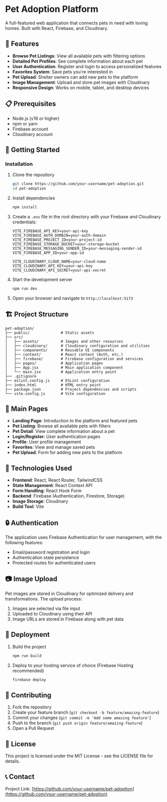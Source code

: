 # Pet Adoption Platform

A full-featured web application that connects pets in need with loving homes. Built with React, Firebase, and Cloudinary.

## 🐾 Features

- **Browse Pet Listings**: View all available pets with filtering options
- **Detailed Pet Profiles**: See complete information about each pet
- **User Authentication**: Register and login to access personalized features
- **Favorites System**: Save pets you're interested in
- **Pet Upload**: Shelter owners can add new pets to the platform
- **Image Management**: Upload and store pet images with Cloudinary
- **Responsive Design**: Works on mobile, tablet, and desktop devices

## 📋 Prerequisites

- Node.js (v16 or higher)
- npm or yarn
- Firebase account
- Cloudinary account

## 🚀 Getting Started

### Installation

1. Clone the repository
   ```bash
   git clone https://github.com/your-username/pet-adoption.git
   cd pet-adoption
   ```

2. Install dependencies
   ```bash
   npm install
   ```

3. Create a `.env` file in the root directory with your Firebase and Cloudinary credentials:
   ```
   VITE_FIREBASE_API_KEY=your-api-key
   VITE_FIREBASE_AUTH_DOMAIN=your-auth-domain
   VITE_FIREBASE_PROJECT_ID=your-project-id
   VITE_FIREBASE_STORAGE_BUCKET=your-storage-bucket
   VITE_FIREBASE_MESSAGING_SENDER_ID=your-messaging-sender-id
   VITE_FIREBASE_APP_ID=your-app-id
   
   VITE_CLOUDINARY_CLOUD_NAME=your-cloud-name
   VITE_CLOUDINARY_API_KEY=your-api-key
   VITE_CLOUDINARY_API_SECRET=your-api-secret
   ```

4. Start the development server
   ```bash
   npm run dev
   ```

5. Open your browser and navigate to `http://localhost:5173`

## 🏗️ Project Structure

```
pet-adoption/
├── public/              # Static assets
├── src/
│   ├── assets/          # Images and other resources
│   ├── cloudinary/      # Cloudinary configuration and utilities
│   ├── components/      # Reusable UI components
│   ├── context/         # React context (Auth, etc.)
│   ├── firebase/        # Firebase configuration and services
│   ├── pages/           # Application pages
│   ├── App.jsx          # Main application component
│   └── main.jsx         # Application entry point
├── .gitignore
├── eslint.config.js     # ESLint configuration
├── index.html           # HTML entry point
├── package.json         # Project dependencies and scripts
└── vite.config.js       # Vite configuration
```

## 📱 Main Pages

- **Landing Page**: Introduction to the platform and featured pets
- **Pet Listing**: Browse all available pets with filters
- **Pet Detail**: View complete information about a pet
- **Login/Register**: User authentication pages
- **Profile**: User profile management
- **Favorites**: View and manage saved pets
- **Pet Upload**: Form for adding new pets to the platform

## 🔧 Technologies Used

- **Frontend**: React, React Router, TailwindCSS
- **State Management**: React Context API
- **Form Handling**: React Hook Form
- **Backend**: Firebase (Authentication, Firestore, Storage)
- **Image Storage**: Cloudinary
- **Build Tool**: Vite

## 🔒 Authentication

The application uses Firebase Authentication for user management, with the following features:
- Email/password registration and login
- Authentication state persistence
- Protected routes for authenticated users

## 📷 Image Upload

Pet images are stored in Cloudinary for optimized delivery and transformations. The upload process:
1. Images are selected via file input
2. Uploaded to Cloudinary using their API
3. Image URLs are stored in Firebase along with pet data

## 🚀 Deployment

1. Build the project
   ```bash
   npm run build
   ```

2. Deploy to your hosting service of choice (Firebase Hosting recommended)
   ```bash
   firebase deploy
   ```

## 🤝 Contributing

1. Fork the repository
2. Create your feature branch (`git checkout -b feature/amazing-feature`)
3. Commit your changes (`git commit -m 'Add some amazing feature'`)
4. Push to the branch (`git push origin feature/amazing-feature`)
5. Open a Pull Request

## 📝 License

This project is licensed under the MIT License - see the LICENSE file for details.

## 📞 Contact

Project Link: [https://github.com/your-username/pet-adoption](https://github.com/your-username/pet-adoption)
